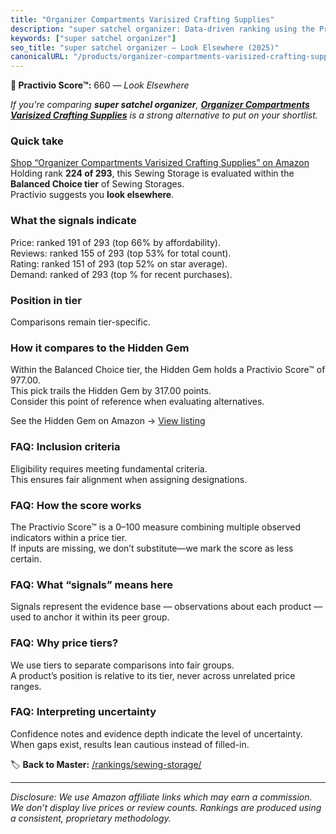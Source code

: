 ```yaml
---
title: "Organizer Compartments Varisized Crafting Supplies"
description: "super satchel organizer: Data-driven ranking using the Practivio Score™. Positioned by quality, value, demand, findability, momentum."
keywords: ["super satchel organizer"]
seo_title: "super satchel organizer — Look Elsewhere (2025)"
canonicalURL: "/products/organizer-compartments-varisized-crafting-supplies-B0C6LN4KJK/"
---
```


**🚫 Practivio Score™:** 660 — _Look Elsewhere_


*If you're comparing **super satchel organizer**, **[Organizer Compartments Varisized Crafting Supplies](https://www.amazon.com/dp/B0C6LN4KJK?tag=practivio-20)** is a strong alternative to put on your shortlist.*
### Quick take
[Shop “Organizer Compartments Varisized Crafting Supplies” on Amazon](https://www.amazon.com/dp/B0C6LN4KJK?tag=practivio-20)
Holding rank **224 of 293**, this Sewing Storage is evaluated within the **Balanced Choice tier** of Sewing Storages.  
Practivio suggests you **look elsewhere**.

### What the signals indicate
Price: ranked 191 of 293 (top 66% by affordability).  
Reviews: ranked 155 of 293 (top 53% for total count).  
Rating: ranked 151 of 293 (top 52% on star average).  
Demand: ranked  of 293 (top % for recent purchases).

### Position in tier
Comparisons remain tier-specific.

### How it compares to the Hidden Gem
Within the Balanced Choice tier, the Hidden Gem holds a Practivio Score™ of 977.00.  
This pick trails the Hidden Gem by 317.00 points.  
Consider this point of reference when evaluating alternatives.  

See the Hidden Gem on Amazon → [View listing](https://www.amazon.com/dp/B07S6TJ8SC?tag=practivio-20)

### FAQ: Inclusion criteria
Eligibility requires meeting fundamental criteria.  
This ensures fair alignment when assigning designations.

### FAQ: How the score works
The Practivio Score™ is a 0–100 measure combining multiple observed indicators within a price tier.  
If inputs are missing, we don’t substitute—we mark the score as less certain.

### FAQ: What “signals” means here
Signals represent the evidence base — observations about each product — used to anchor it within its peer group.

### FAQ: Why price tiers?
We use tiers to separate comparisons into fair groups.  
A product’s position is relative to its tier, never across unrelated price ranges.

### FAQ: Interpreting uncertainty
Confidence notes and evidence depth indicate the level of uncertainty.  
When gaps exist, results lean cautious instead of filled-in.


🏷️ **Back to Master:** [/rankings/sewing-storage/](/rankings/sewing-storage/)

---
_Disclosure: We use Amazon affiliate links which may earn a commission. We don’t display live prices or review counts. Rankings are produced using a consistent, proprietary methodology._
